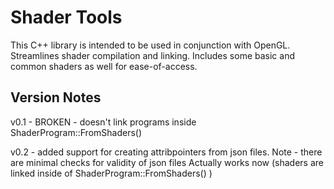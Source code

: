 # Shader Tools
This C++ library is intended to be used in conjunction with OpenGL. Streamlines shader compilation and linking. Includes some basic and common shaders as well for ease-of-access.

## Version Notes

v0.1 - BROKEN - doesn't link programs inside ShaderProgram::FromShaders()

v0.2 - added support for creating attribpointers from json files. Note - there are minimal checks for validity of json files
	Actually works now (shaders are linked inside of ShaderProgram::FromShaders() )
